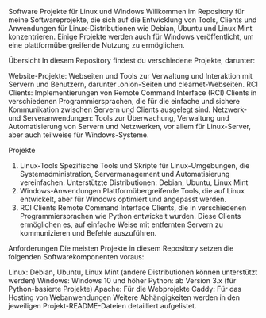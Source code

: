 Software Projekte für Linux und Windows
Willkommen im Repository für meine Softwareprojekte, die sich auf die Entwicklung von Tools, Clients und Anwendungen für Linux-Distributionen wie Debian, Ubuntu und Linux Mint konzentrieren. Einige Projekte werden auch für Windows veröffentlicht, um eine plattformübergreifende Nutzung zu ermöglichen.

Übersicht
In diesem Repository findest du verschiedene Projekte, darunter:

Website-Projekte: Webseiten und Tools zur Verwaltung und Interaktion mit Servern und Benutzern, darunter .onion-Seiten und clearnet-Webseiten.
RCI Clients: Implementierungen von Remote Command Interface (RCI) Clients in verschiedenen Programmiersprachen, die für die einfache und sichere Kommunikation zwischen Servern und Clients ausgelegt sind.
Netzwerk- und Serveranwendungen: Tools zur Überwachung, Verwaltung und Automatisierung von Servern und Netzwerken, vor allem für Linux-Server, aber auch teilweise für Windows-Systeme.

Projekte
1. Linux-Tools
Spezifische Tools und Skripte für Linux-Umgebungen, die Systemadministration, Servermanagement und Automatisierung vereinfachen.
Unterstützte Distributionen: Debian, Ubuntu, Linux Mint
2. Windows-Anwendungen
Plattformübergreifende Tools, die auf Linux entwickelt, aber für Windows optimiert und angepasst werden.
3. RCI Clients
Remote Command Interface Clients, die in verschiedenen Programmiersprachen wie Python entwickelt wurden.
Diese Clients ermöglichen es, auf einfache Weise mit entfernten Servern zu kommunizieren und Befehle auszuführen.

Anforderungen
Die meisten Projekte in diesem Repository setzen die folgenden Softwarekomponenten voraus:

Linux: Debian, Ubuntu, Linux Mint (andere Distributionen können unterstützt werden)
Windows: Windows 10 und höher
Python: ab Version 3.x (für Python-basierte Projekte)
Apache: Für die Webprojekte
Caddy: Für das Hosting von Webanwendungen
Weitere Abhängigkeiten werden in den jeweiligen Projekt-README-Dateien detailliert aufgelistet.
